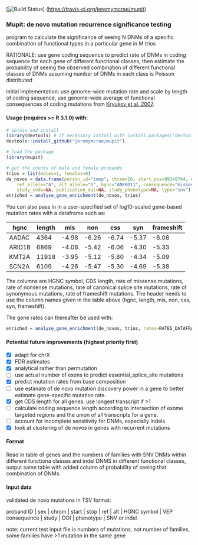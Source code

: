 [![Build Status](https://travis-ci.org/jeremymcrae/mupit.svg?branch=master)]
(https://travis-ci.org/jeremymcrae/mupit)

### Mupit: de novo mutation recurrence significance testing
program to calculate the significance of seeing N DNMs of a specific
combination of functional types in a particular gene in M trios

RATIONALE: use gene coding sequence to predict rate of DNMs in coding sequence
for each gene of different functional classes, then estimate the probability
of seeing the observed combination of different functional classes of DNMs
assuming number of DNMs in each class is Poisson distributed

initial implementation: use genome-wide mutation rate and scale by length of
coding sequence, use genome-wide average of functional consequences of coding
mutations from [Kryukov et al. 2007](http://dx.doi.org/10.1086%2F513473).

#### Usage (requires >= R 3.1.0) with:
```R
# obtain and install
library(devtools) # if necessary install with install.packages("devtools")
devtools::install_github("jeremymcrae/mupit")

# load the package
library(mupit)

# get the counts of male and female probands
trios = list(males=1, females=0)
de_novos = data.frame(person_id="temp", chrom=16, start_pos=89348744, end_pos=89348744,
    ref_allele="A", alt_allele="G", hgnc="ANKRD11", consequence="missense_variant",
    study_code=NA, publication_doi=NA, study_phenotype=NA, type="snv")
enriched = analyse_gene_enrichment(de_novos, trios)
```

You can also pass in in a user-specified set of log10-scaled gene-based mutation
rates with a dataframe such as:

 hgnc  | length |  mis  |  non  |  css  |  syn  | frameshift
-------|--------|-------|-------|-------|-------|-----------
 AADAC |  4364  | -4.98 | -6.26 | -6.74 | -5.37 | -6.08
ARID1B |  6869  | -4.06 | -5.42 | -6.06 | -4.30 | -5.33
 KMT2A | 11918  | -3.95 | -5.12 | -5.80 | -4.34 | -5.09
 SCN2A |  6109  | -4.26 | -5.47 | -5.30 | -4.69 | -5.38
 
The columns are HGNC symbol, CDS length, rate of missense mutations, rate of
nonsense mutations, rate of canonical splice site mutations, rate of synonymous
mutations, rate of frameshift mutations. The header needs to use the column
names given in the table above (hgnc, length, mis, non, css, syn, frameshift).

The gene rates can thereafter be used with:
```R
enriched = analyse_gene_enrichment(de_novos, trios, rates=RATES_DATAFRAME)
```

#### Potential future improvements (highest priority first)
- [x] adapt for chrX
- [x] FDR estimates
- [x] analytical rather than permutation
- [ ] use actual number of exons to predict essential_splice_site mutations
- [x] predict mutation rates from base composition
- [ ] use estimate of de novo mutation discovery power in a gene to
    better estimate gene-specific mutation rate.
- [x] get CDS length for all genes. use longest transcript if >1
- [ ] calculate coding sequence length according to intersection of exome
    targeted regions and the union of all transcripts for a gene.
- [ ] account for incomplete sensitivity for DNMs, especially indels
- [x] look at clustering of de novos in genes with recurrent mutations

#### Format
Read in table of genes and the numbers of families with SNV DNMs
within different functiona classes and indel DNMS in different functional
classes, output same table with added column of probability of seeing that
combination of DNMs.

#### Input data
validated de novo mutations in TSV format:

proband ID | sex | chrom | start | stop | ref | alt | HGNC symbol | VEP consequence | study | DOI | phenotype | SNV or indel

note: current test input file is numbers of mutations, not number of families,
some families have >1 mutation in the same gene
